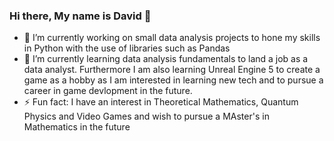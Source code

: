 ### Hi there, My name is David 👋
- 🔭 I’m currently working on small data analysis projects to hone my skills in Python with the use of libraries such as Pandas
- 🌱 I’m currently learning data analysis fundamentals to land a job as a data analyst. Furthermore I am also learning Unreal Engine 5 to create a game as a hobby as I am interested in learning new tech and to pursue a career in game devlopment in the future.
- ⚡ Fun fact: I have an interest in Theoretical Mathematics, Quantum Physics and Video Games and wish to pursue a MAster's in Mathematics in the future
<!--
**davidsamuelargueta/davidsamuelargueta** is a ✨ _special_ ✨ repository because its `README.md` (this file) appears on your GitHub profile.

Here are some ideas to get you started:


- 👯 I’m looking to collaborate on ...
- 🤔 I’m looking for help with ...
- 💬 Ask me about ...
- 📫 How to reach me: ...
- 😄 Pronouns: ...

-->
